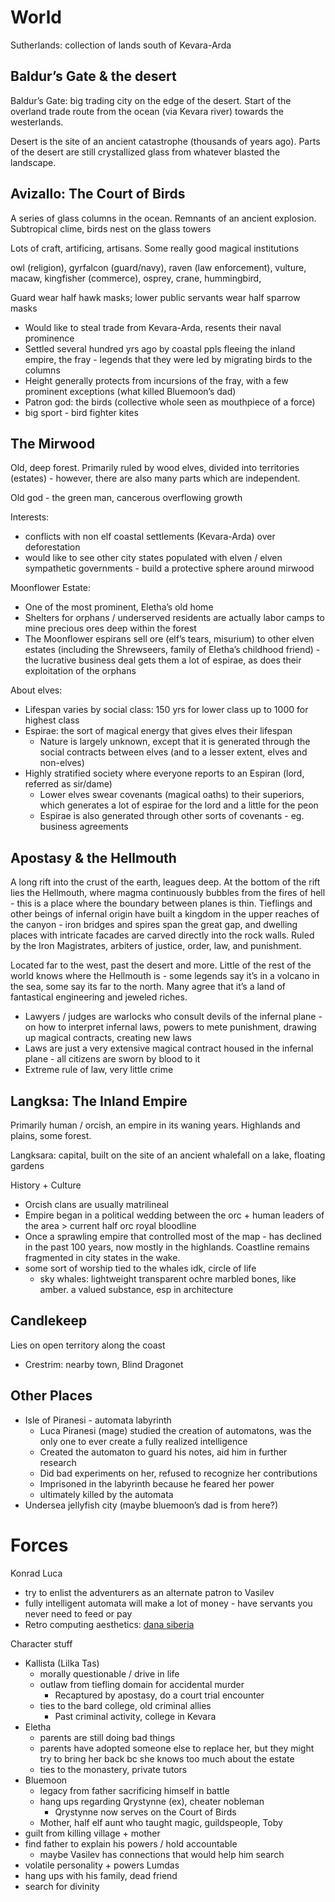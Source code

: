 # World


Sutherlands: collection of lands south of Kevara-Arda

## Baldur’s Gate & the desert

Baldur’s Gate: big trading city on the edge of the desert. Start of the overland trade route from the ocean (via Kevara river) towards the westerlands.

Desert is the site of an ancient catastrophe (thousands of years ago). Parts of the desert are still crystallized glass from whatever blasted the landscape.

## Avizallo: The Court of Birds

A series of glass columns in the ocean. Remnants of an ancient explosion. Subtropical clime, birds nest on the glass towers

Lots of craft, artificing, artisans. Some really good magical institutions

owl (religion), gyrfalcon (guard/navy), raven (law enforcement), vulture, macaw, kingfisher (commerce), osprey, crane, hummingbird,

Guard wear half hawk masks; lower public servants wear half sparrow masks
- Would like to steal trade from Kevara-Arda, resents their naval prominence
- Settled several hundred yrs ago by coastal ppls fleeing the inland empire, the fray - legends that they were led by migrating birds to the columns
- Height generally protects from incursions of the fray, with a few prominent exceptions (what killed Bluemoon’s dad)
- Patron god: the birds (collective whole seen as mouthpiece of a force)
- big sport - bird fighter kites


## The Mirwood

Old, deep forest. Primarily ruled by wood elves, divided into territories (estates) - however, there are also many parts which are independent.

Old god - the green man, cancerous overflowing growth

Interests:
- conflicts with non elf coastal settlements (Kevara-Arda) over deforestation
- would like to see other city states populated with elven / elven sympathetic governments - build a protective sphere around mirwood

Moonflower Estate:
- One of the most prominent, Eletha’s old home
- Shelters for orphans / underserved residents are actually labor camps to mine precious ores deep within the forest
- The Moonflower espirans sell ore (elf’s tears, misurium) to other elven estates (including the Shrewseers, family of Eletha’s childhood friend) - the lucrative business deal gets them a lot of espirae, as does their exploitation of the orphans

About elves:
- Lifespan varies by social class: 150 yrs for lower class up to 1000 for highest class
- Espirae: the sort of magical energy that gives elves their lifespan
    - Nature is largely unknown, except that it is generated through the social contracts between elves (and to a lesser extent, elves and non-elves)
- Highly stratified society where everyone reports to an Espiran (lord, referred as sir/dame)
    - Lower elves swear covenants (magical oaths) to their superiors, which generates a lot of espirae for the lord and a little for the peon
    - Espirae is also generated through other sorts of covenants - eg. business agreements

## Apostasy & the Hellmouth

A long rift into the crust of the earth, leagues deep. At the bottom of the rift lies the Hellmouth, where magma continuously bubbles from the fires of hell - this is a place where the boundary between planes is thin. Tieflings and other beings of infernal origin have built a kingdom in the upper reaches of the canyon - iron bridges and spires span the great gap, and dwelling places with intricate facades are carved directly into the rock walls. Ruled by the Iron Magistrates, arbiters of justice, order, law, and punishment.

Located far to the west, past the desert and more. Little of the rest of the world knows where the Hellmouth is - some legends say it’s in a volcano in the sea, some say its far to the north. Many agree that it’s a land of fantastical engineering and jeweled riches.

- Lawyers / judges are warlocks who consult devils of the infernal plane - on how to interpret infernal laws, powers to mete punishment, drawing up magical contracts, creating new laws
- Laws are just a very extensive magical contract housed in the infernal plane - all citizens are sworn by blood to it
- Extreme rule of law, very little crime

## Langksa: The Inland Empire

Primarily human / orcish, an empire in its waning years. Highlands and plains, some forest.

Langksara: capital, built on the site of an ancient whalefall on a lake, floating gardens

History + Culture
- Orcish clans are usually matrilineal
- Empire began in a political wedding between the orc + human leaders of the area > current half orc royal bloodline
- Once a sprawling empire that controlled most of the map - has declined in the past 100 years, now mostly in the highlands. Coastline remains fragmented in city states in the wake.
- some sort of worship tied to the whales idk, circle of life
	- sky whales: lightweight transparent ochre marbled bones, like amber. a valued substance, esp in architecture

## Candlekeep

Lies on open territory along the coast
- Crestrim: nearby town, Blind Dragonet

## Other Places

- Isle of Piranesi - automata labyrinth
    - Luca Piranesi (mage) studied the creation of automatons, was the only one to ever create a fully realized intelligence
    - Created the automaton to guard his notes, aid him in further research
    - Did bad experiments on her, refused to recognize her contributions
    - Imprisoned in the labyrinth because he feared her power
    - ultimately killed by the automata
- Undersea jellyfish city (maybe bluemoon’s dad is from here?)

  

# Forces

Konrad Luca
- try to enlist the adventurers as an alternate patron to Vasilev
- fully intelligent automata will make a lot of money - have servants you never need to feed or pay
- Retro computing aesthetics: [dana siberia](https://newsletter.shifthappens.site/archive/the-cursed-universes-of-dana-sibera/)



  

Character stuff

- Kallista (Lilka Tas)
    - morally questionable / drive in life
    - outlaw from tiefling domain for accidental murder
        - Recaptured by apostasy, do a court trial encounter
    - ties to the bard college, old criminal allies
        - Past criminal activity, college in Kevara
- Eletha
    - parents are still doing bad things
    - parents have adopted someone else to replace her, but they might try to bring her back bc she knows too much about the estate
    - ties to the monastery, private tutors
- Bluemoon
    - legacy from father sacrificing himself in battle
    - hang ups regarding Qrystynne (ex), cheater nobleman
        - Qrystynne now serves on the Court of Birds
    - Mother, half elf aunt who taught magic, guildspeople,
Toby
- guilt from killing village + mother
- find father to explain his powers / hold accountable
    - maybe Vasilev has connections that would help him search
- volatile personality + powers
Lumdas
- hang ups with his family, dead friend
- search for divinity